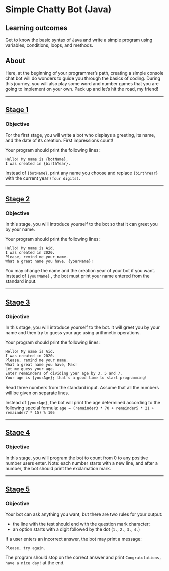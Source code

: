# Simple Chatty Bot (Java)
## Learning outcomes
Get to know the basic syntax of Java and write a simple program using variables, conditions, loops, and methods.

## About
Here, at the beginning of your programmer’s path, creating a simple console chat bot will do wonders to guide you through the basics of coding. During this journey, you will also play some word and number games that you are going to implement on your own. Pack up and let’s hit the road, my friend!

---

## [Stage 1](https://hyperskill.org/projects/113/stages/614/implement)
### Objective

For the first stage, you will write a bot who displays a greeting, its name, and the date of its creation. First impressions count!

Your program should print the following lines:

```
Hello! My name is {botName}.
I was created in {birthYear}.
```

Instead of `{botName}`, print any name you choose and replace `{birthYear}` with the current year `(four digits)`.

---

## [Stage 2](https://hyperskill.org/projects/113/stages/615/implement)
### Objective

In this stage, you will introduce yourself to the bot so that it can greet you by your name.

Your program should print the following lines:

```
Hello! My name is Aid.
I was created in 2020.
Please, remind me your name.
What a great name you have, {yourName}!
```

You may change the name and the creation year of your bot if you want.
Instead of `{yourName}` , the bot must print your name entered from the standard input.

---

## [Stage 3](https://hyperskill.org/projects/113/stages/616/implement)
### Objective

In this stage, you will introduce yourself to the bot. It will greet you by your name and then try to guess your age using arithmetic operations.

Your program should print the following lines:

```
Hello! My name is Aid.
I was created in 2020.
Please, remind me your name.
What a great name you have, Max!
Let me guess your age.
Enter remainders of dividing your age by 3, 5 and 7.
Your age is {yourAge}; that's a good time to start programming!
```

Read three numbers from the standard input. Assume that all the numbers will be given on separate lines.

Instead of `{yourAge}`, the bot will print the age determined according to the following special formula:
`age = (remainder3 * 70 + remainder5 * 21 + remainder7 * 15) % 105`

---

## [Stage 4](https://hyperskill.org/projects/113/stages/617/implement)
### Objective

In this stage, you will program the bot to count from 0 to any positive number users enter.
Note: each number starts with a new line, and after a number, the bot should print the exclamation mark.

---

## [Stage 5](https://hyperskill.org/projects/113/stages/618/implement)
### Objective

Your bot can ask anything you want, but there are two rules for your output:

* the line with the test should end with the question mark character;
* an option starts with a digit followed by the dot (`1.`, `2.`, `3.`, `4.`)

If a user enters an incorrect answer, the bot may print a message:

`Please, try again.`

The program should stop on the correct answer and print `Congratulations, have a nice day!` at the end.
